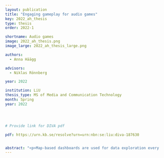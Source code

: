```yaml
---
layout: publication
title: "Engaging gameplay for audio games"
key: 2022_ah_thesis
type: thesis
order: 2022-1

shortname: Audio games
image: 2022_ah_thesis.png
image_large: 2022_ah_thesis_large.png

authors:
  - Anna Häägg

advisors:
  - Niklas Rönnberg

year: 2022

institution: LiU 
thesis_type: MS of Media and Communication Technology
month: Spring
year: 2022




# Provide link for DIVA pdf

pdf: https://urn.kb.se/resolve?urn=urn:nbn:se:liu:diva-187630


abstract: "<p>Map-based dashboards are used for data exploration every day. The present study used an insight-based methodology for evaluating a map-based dashboard that presents research findings of water management and ecosystem services in the Amazon. In addition to analyzing the insights gained from using the dashboard, the evaluation method was compared to standardized questionnaires and task-based evaluations. The result suggests that the dashboard enabled the participants to gain domain-relevant, complex insights regarding the topic presented. Furthermore, the insight-based analysis highlighted unexpected insights and hypotheses regarding causes and potential adaptation strategies for remediation. Although time- and resource-consuming, the insight-based methodology was shown to have the potential of thoroughly analyzing how end users can utilize map-based dashboards for data exploration and decision making. Finally, the insight-based methodology is argued to evaluate tools in scenarios more similar to real-life usage, compared to task-based evaluation methods.</p>"
---
```




